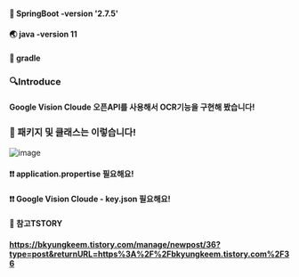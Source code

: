 #### 🍃 SpringBoot -version '2.7.5'
#### 🌏 java -version 11
#### 🐘 gradle

###  🔍Introduce
#### Google Vision Cloude 오픈API를 사용해서 OCR기능을 구현해 봤습니다!

###  📃 패키지 및 클래스는 이렇습니다!
![image](https://user-images.githubusercontent.com/58963042/202008826-012cea8e-8200-49b6-90ac-0911850ff5d5.png)

#### ❗❗ application.propertise 필요해요!
#### ❗❗ Google Vision Cloude - key.json 필요해요!

#### 🔖 참고TSTORY
#### https://bkyungkeem.tistory.com/manage/newpost/36?type=post&returnURL=https%3A%2F%2Fbkyungkeem.tistory.com%2F36
